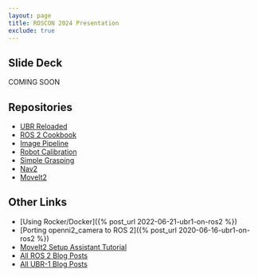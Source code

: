```yaml
---
layout: page
title: ROSCON 2024 Presentation
exclude: true
---
```


## Slide Deck

COMING SOON

## Repositories

 * [UBR Reloaded](https://github.com/mikeferguson/ubr_reloaded)
 * [ROS 2 Cookbook](https://github.com/mikeferguson/ros2_cookbook)
 * [Image Pipeline](https://github.com/ros-perception/image_pipeline)
 * [Robot Calibration](https://github.com/mikeferguson/robot_calibration)
 * [Simple Grasping](https://github.com/mikeferguson/simple_grasping)
 * [Nav2](https://nav2.org)
 * [MoveIt2](https://moveit.picknik.ai)

## Other Links

 * [Using Rocker/Docker]({% post_url 2022-06-21-ubr1-on-ros2 %})
 * [Porting openni2_camera to ROS 2]({% post_url 2020-06-16-ubr1-on-ros2 %})
 * [MoveIt2 Setup Assistant Tutorial](https://moveit.picknik.ai/main/doc/examples/setup_assistant/setup_assistant_tutorial.html)
 * <a href="/{{ site.baseurl }}tag/ros2">All ROS 2 Blog Posts</a>
 * <a href="/{{ site.baseurl }}tag/ubr1">All UBR-1 Blog Posts</a>

